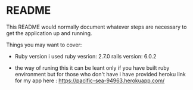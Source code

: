 # README

This README would normally document whatever steps are necessary to get the
application up and running.

Things you may want to cover:

* Ruby version
    i used ruby vesrion: 2.7.0
    rails version: 6.0.2

* the way of runing this it can be leant only if you have built ruby environment but for those who don't have i have provided heroku link for my app
 here : https://pacific-sea-94963.herokuapp.com/

 